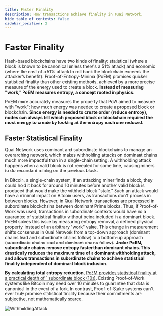 ```yaml
---
title: Faster Finality
description: How transactions achieve finality in Quai Network.
hide_table_of_contents: false
sidebar_position: 2
---
```


# Faster Finality

Hash-based blockchains have two kinds of finality: statistical (where a block is known to be canonical unless there's a 51% attack) and economic (where the cost of a 51% attack to roll back the blockchain exceeds the attacker's benefit). Proof-of-Entropy-Minima (PoEM) promises quicker statistical finality than other existing methods, achieved by a more precise measure of the energy used to create a block. **Instead of measuring "work," PoEM measures entropy, a concept rooted in physics**.

PoEM more accurately measures the property that PoW aimed to measure with "work": how much energy was needed to create a proposed block or blockchain. **Since energy is needed to create order (reduce entropy), nodes can always tell which proposed block or blockchain required the most energy to create by looking at the entropy each one reduced**.

## Faster Statistical Finality

Quai Network uses dominant and subordinate blockchains to manage an overarching network, which makes withholding attacks on dominant chains much more impactful than in a single-chain setting. A withholding attack happens when a valid block is not revealed for some time, causing miners to do redundant mining on the previous block.

In Bitcoin, a single-chain system, if an attacking miner finds a block, they could hold it back for around 10 minutes before another valid block is produced that would make the withheld block "stale." Such an attack would have a minimal impact on Bitcoin users, as transactions don't process in between blocks. However, in Quai Network, transactions are processed in subordinate blockchains between dominant Prime blocks. Thus, if Proof-of-Work was used, transactions in subordinate contexts would have no a guarantee of statistical finality without being included in a dominant block.
PoEM solves this issue by measuring entropy removal, a defined physical property, instead of an arbitrary "work" value. This change in measurement shifts consensus in Quai Network from a top-down approach (dominant chains lead and subordinate chains follow) to a bottom-up approach (subordinate chains lead and dominant chains follow). **Under PoEM, subordinate chains remove entropy faster than dominant chains. This drastically reduces the maximum time of a dominant withholding attack, and allows transactions in subordinate chains to achieve statistical finality independent of dominant block inclusion**.

**By calculating total entropy reduction**, [PoEM provides statistical finality at a practical depth of 1 subordinate block (10s)](./statistical-finality.md). Existing Proof-of-Work systems like Bitcoin may need over 10 minutes to guarantee that data is canonical in the event of a fork. In contrast, Proof-of-Stake systems can't ever truly promise statistical finality because their commitments are subjective, not mathematically scarce.

![WithholdingAttack](/img/WithholdingAttack.png)

